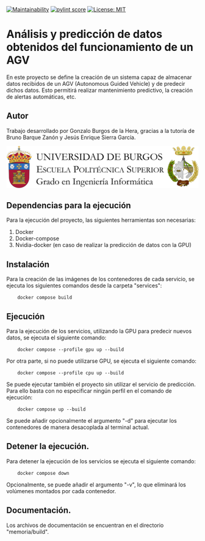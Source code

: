 [![Maintainability](https://api.codeclimate.com/v1/badges/69966b64b3b9c08413b9/maintainability)](https://codeclimate.com/github/gbd1004/TFG_AGV/maintainability)
[![pylint score](https://github.com/gbd1004/TFG_AGV/actions/workflows/linting.yml/badge.svg)](https://github.com/gbd1004/TFG_AGV/actions/workflows/linting.yml)
[![License: MIT](https://img.shields.io/badge/License-MIT-yellow.svg)](https://opensource.org/licenses/MIT)

# Análisis y predicción de datos obtenidos del funcionamiento de un AGV

En este proyecto se define la creación de un sistema capaz de almacenar datos recibidos de un AGV (Autonomous Guided Vehicle) y de predecir dichos datos. Esto permitirá realizar mantenimiento predictivo, la creación de alertas automáticas, etc.

## Autor

Trabajo desarrollado por Gonzalo Burgos de la Hera, gracias a la tutoría de Bruno Barque Zanón y Jesús Enrique Sierra García.

![alt text](https://github.com/gbd1004/TFG_AGV/blob/main/memoria/img/ubuReadme.jpg?raw=true)

## Dependencias para la ejecución

Para la ejecución del proyecto, las siguientes herramientas son necesarias:
1. Docker
2. Docker-compose
3. Nvidia-docker (en caso de realizar la predicción de datos con la GPU)

## Instalación

Para la creación de las imágenes de los contenedores de cada servicio, se ejecuta los siguientes comandos desde la carpeta "services":

        docker compose build

## Ejecución

Para la ejecución de los servicios, utilizando la GPU para predecir nuevos datos, se ejecuta el siguiente comando:

        docker compose --profile gpu up --build

Por otra parte, si no puede utilizarse GPU, se ejecuta el siguiente comando:

        docker compose --profile cpu up --build

Se puede ejecutar también el proyecto sin utilizar el servicio de predicción. Para ello basta con no especificar ningún perfil en el comando de ejecución:

        docker compose up --build

Se puede añadir opcionalmente el argumento "-d" para ejecutar los contenedores de manera desacoplada al terminal actual.

## Detener la ejecución.

Para detener la ejecución de los servicios se ejecuta el siguiente comando:

        docker compose down

Opcionalmente, se puede añadir el argumento "-v", lo que eliminará los volúmenes montados por cada contenedor.

## Documentación.

Los archivos de documentación se encuentran en el directorio "memoria/build".